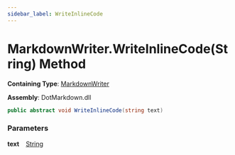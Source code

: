 ```yaml
---
sidebar_label: WriteInlineCode
---
```


# MarkdownWriter\.WriteInlineCode\(String\) Method

**Containing Type**: [MarkdownWriter](../index.md)

**Assembly**: DotMarkdown\.dll

```csharp
public abstract void WriteInlineCode(string text)
```

### Parameters

**text** &ensp; [String](https://docs.microsoft.com/en-us/dotnet/api/system.string)